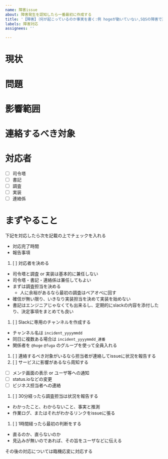 ```yaml
---
name: 障害issue
about: 障害発生を認知したら一番最初に作成する
title: '【障害】｛何が起こっているのか事実を書く:例 hogeが動いていない,SQSの障害で通知が飛ばない｝'
labels: 障害対応
assignees: ''

---
```

# 現状

# 問題

# 影響範囲

# 連絡するべき対象

# 対応者

- [ ] 司令塔
- [ ] 書記
- [ ] 調査
- [ ] 実装
- [ ] 連絡係

# まずやること
下記を対応したら次を記載の上でチェックを入れる
- 対応完了時間
- 報告事項

1. [ ] 対応者を決める
  - 司令塔と調査 or 実装は基本的に兼任しない
  - 司令塔・書記・連絡係は兼任してもよい
  - まずは調査担当を決める
    - 人に余裕があるなら最初の調査はペアオペに回す
  - 確信が無い限り、いきなり実装担当を決めて実装を始めない
  - 書記はエンジニアじゃなくても出来るし、定期的にslackの内容を添付したり、決定事項をまとめても良い
1. [ ] Slackに専用のチャンネルを作成する
  - チャンネル名は `incident_yyyymmdd`
  - 同日に複数ある場合は `incident_yyyymmdd_連番`
  - 関係者を `@hoge` `@fuga` のグループを使って全員入れる
1. [ ] 連絡するべき対象がいるなら担当者が連絡してissueに状況を報告する
1. [ ] サービスに影響があるなら周知する
  - [ ] メンテ画面の表示 or ユーザ等への通知
  - [ ] status.ioなどの変更
  - [ ] ビジネス担当者への連絡
1. [ ] 30分経ったら調査担当は状況を報告する
  - わかったこと、わからないこと、事実と推測
  - 作業ログ、またはそれがわかるリンクをissueに張る
1. [ ] 1時間経ったら最初の判断をする
  - 直るのか、直らないのか
  - 見込みが無いのであれば、その旨をユーザなどに伝える

その後の対応については臨機応変に対応する

